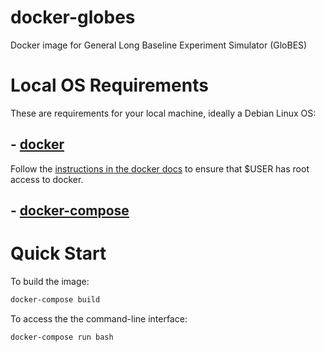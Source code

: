 # docker-globes
Docker image for General Long Baseline Experiment Simulator (GloBES)

# Local OS Requirements

These are requirements for your local machine, ideally a Debian Linux OS:

## - [docker](https://docs.docker.com/engine/install/)

Follow the [instructions in the docker docs](https://docs.docker.com/engine/install/linux-postinstall/) to ensure that $USER has root access to docker.

## - [docker-compose](https://docs.docker.com/compose/install/)

# Quick Start

To build the image:

```bash
docker-compose build
```

To access the the command-line interface:

```bash
docker-compose run bash
```
